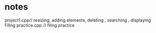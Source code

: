 # notes
project1.cpp// resizing, adding elements, deleting , searching , displaying
Filing practice.cpp // filing practice
